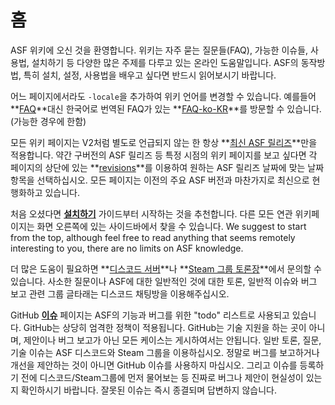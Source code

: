 # 홈

ASF 위키에 오신 것을 환영합니다. 위키는 자주 묻는 질문들(FAQ), 가능한 이슈들, 사용법, 설치하기 등 다양한 많은 주제를 다루고 있는 온라인 도움말입니다. ASF의 동작방법, 특히 설치, 설정, 사용법을 배우고 싶다면 반드시 읽어보시기 바랍니다.

어느 페이지에서라도 `-locale`을 추가하여 위키 언어를 변경할 수 있습니다. 예를들어 **[FAQ](https://github.com/JustArchiNET/ArchiSteamFarm/wiki/FAQ)**대신 한국어로 번역된 FAQ가 있는 **[FAQ-ko-KR](https://github.com/JustArchiNET/ArchiSteamFarm/wiki/FAQ-ko-KR)**를 방문할 수 있습니다.(가능한 경우에 한함)

모든 위키 페이지는 V2처럼 별도로 언급되지 않는 한 항상 **[최신 ASF 릴리즈](https://github.com/JustArchiNET/ArchiSteamFarm/releases)**만을 적용합니다. 약간 구버전의 ASF 릴리즈 등 특정 시점의 위키 페이지를 보고 싶다면 각 페이지의 상단에 있는 **[revisions](https://github.com/JustArchiNET/ArchiSteamFarm/wiki/_history)**를 이용하여 원하는 ASF 릴리즈 날짜에 맞는 날짜항목을 선택하십시오. 모든 페이지는 이전의 주요 ASF 버전과 마찬가지로 최신으로 현행화하고 있습니다.

처음 오셨다면 **[설치하기](https://github.com/JustArchiNET/ArchiSteamFarm/wiki/Setting-up-ko-KR)** 가이드부터 시작하는 것을 추천합니다. 다른 모든 연관 위키페이지는 화면 오른쪽에 있는 사이드바에서 찾을 수 있습니다. We suggest to start from the top, although feel free to read anything that seems remotely interesting to you, there are no limits on ASF knowledge.

더 많은 도움이 필요하면 **[디스코드 서버](https://discord.gg/hSQgt8j)**나 **[Steam 그룹 토론장](https://steamcommunity.com/groups/archiasf/discussions/1)**에서 문의할 수 있습니다. 사소한 질문이나 ASF에 대한 일반적인 것에 대한 토론, 일반적 이슈와 버그 보고 관련 그룹 글타래는 디스코드 채팅방을 이용해주십시오.

GitHub **[이슈](https://github.com/JustArchiNET/ArchiSteamFarm/issues)** 페이지는 ASF의 기능과 버그를 위한 "todo" 리스트로 사용되고 있습니다. GitHub는 상당히 엄격한 정책이 적용됩니다. GitHub는 기술 지원을 하는 곳이 아니며, 제안이나 버그 보고가 아닌 모든 케이스는 게시하여서는 안됩니다. 일반 토론, 질문, 기술 이슈는 ASF 디스코드와 Steam 그룹을 이용하십시오. 정말로 버그를 보고하거나 개선을 제안하는 것이 아니면 GitHub 이슈를 사용하지 마십시오. 그리고 이슈를 등록하기 전에 디스코드/Steam그룹에 먼저 물어보는 등 진짜로 버그나 제안이 현실성이 있는지 확인하시기 바랍니다. 잘못된 이슈는 즉시 종결되며 답변하지 않습니다.